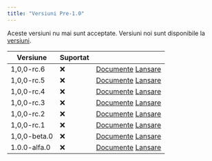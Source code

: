 ```yaml
---
title: "Versiuni Pre-1.0"
---
```


Aceste versiuni nu mai sunt acceptate. Versiuni noi sunt disponibile la [versiuni](versions.md).

| Versiune     | Suportat |                                                                                                                                                    |
| ------------ | -------- | -------------------------------------------------------------------------------------------------------------------------------------------------- |
| 1,0,0-rc.6   | :x:      | [Documente](https://butterfly.linwood.dev/docs/1.0.0-rc.6/intro) [Lansare](https://github.com/LinwoodDev/Butterfly/releases/tag/v1.0.0-rc.6)       |
| 1,0,0-rc.5   | :x:      | [Documente](https://butterfly.linwood.dev/docs/1.0.0-rc.5/intro) [Lansare](https://github.com/LinwoodDev/Butterfly/releases/tag/v1.0.0-rc.5)       |
| 1,0,0-rc.4   | :x:      | [Documente](https://butterfly.linwood.dev/docs/1.0.0-rc.4/intro) [Lansare](https://github.com/LinwoodDev/Butterfly/releases/tag/v1.0.0-rc.4)       |
| 1,0,0-rc.3   | :x:      | [Documente](https://butterfly.linwood.dev/docs/1.0.0-rc.3/intro) [Lansare](https://github.com/LinwoodDev/Butterfly/releases/tag/v1.0.0-rc.3)       |
| 1,0,0-rc.2   | :x:      | [Documente](https://butterfly.linwood.dev/docs/1.0.0-rc.2/intro) [Lansare](https://github.com/LinwoodDev/Butterfly/releases/tag/v1.0.0-rc.2)       |
| 1,0,0-rc.1   | :x:      | [Documente](https://butterfly.linwood.dev/docs/1.0.0-rc.1/intro) [Lansare](https://github.com/LinwoodDev/Butterfly/releases/tag/v1.0.0-rc.1)       |
| 1,0,0-beta.0 | :x:      | [Documente](https://butterfly.linwood.dev/docs/1.0.0-beta.0/intro) [Lansare](https://github.com/LinwoodDev/Butterfly/releases/tag/v1.0.0-beta.0)   |
| 1.0.0-alfa.0 | :x:      | [Documente](https://butterfly.linwood.dev/docs/1.0.0-alpha.0/intro) [Lansare](https://github.com/LinwoodDev/Butterfly/releases/tag/v1.0.0-alpha.0) |
